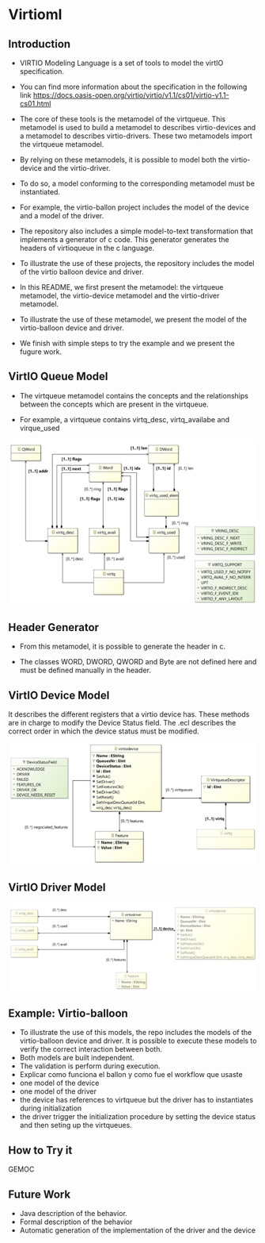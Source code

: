 # Virtioml


## Introduction

- VIRTIO Modeling Language is a set of tools to model the virtIO specification. 

- You can find more information about the specification in the following link https://docs.oasis-open.org/virtio/virtio/v1.1/cs01/virtio-v1.1-cs01.html

- The core of these tools is the metamodel of the virtqueue. This metamodel is used to build a metamodel to describes virtio-devices and a metamodel to describes virtio-drivers. These two metamodels import the virtqueue metamodel. 

- By relying on these metamodels, it is possible to model both the virtio-device and the virtio-driver. 

- To do so, a model conforming to the corresponding metamodel must be instantiated. 

- For example, the virtio-ballon project includes the model of the device and a model of the driver. 

- The repository also includes a simple model-to-text transformation that implements a generator of c code. This generator generates the headers of virtioqueue in the c language. 

- To illustrate the use of these projects, the repository includes the model of the virtio balloon device and driver. 

- In this README, we first present the metamodel: the virtqueue metamodel, the virtio-device metamodel and the virtio-driver metamodel. 

- To illustrate the use of these metamodel, we present the model of the virtio-balloon device and driver. 

- We finish with simple steps to try the example and we present the fugure work.  

  

## VirtIO Queue Model

- The virtqueue metamodel contains the concepts and the relationships between the concepts which are present in the virtqueue. 

- For example, a virtqueue contains virtq_desc, virtq_availabe and virque_used

![virtioqueue](./plugins/org.virtio.model.virtioqueue/model/virtioqueue.jpg)

## Header Generator

- From this metamodel, it is possible to generate the header in c. 

- The classes WORD, DWORD, QWORD and Byte are not defined here and must be defined manually in the header.

## VirtIO Device Model

It describes the different registers that a virtio device has. These methods are in charge to modify the Device Status field. The .ecl describes the correct order in which the device status must be modified. 

![virtiodevice](./plugins/org.virtio.model.virtiodevice/model/virtiodevice.jpg)

## VirtIO Driver Model

![virtiodriver](./plugins/org.virtio.model.virtiodriver/model/virtiodriver.jpg)

## Example: Virtio-balloon

- To illustrate the use of this models, the repo includes the models of the virtio-balloon device and driver. It is possible to execute these models to verify the correct interaction between both. 
- Both models are built independent. 
- The validation is perform during execution. 
- Explicar como funciona el ballon y como fue el workflow que usaste
- one model of the device
- one model of the driver
- the device has references to virtqueue but the driver has to instantiates during initialization
- the driver trigger the initialization procedure by setting the device status and then seting up the virtqueues.

## How to Try it

GEMOC

## Future Work

- Java description of the behavior. 
- Formal description of the behavior
- Automatic generation of the implementation of the driver and the device